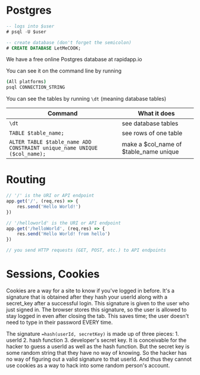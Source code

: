 
# Postgres
```SQL
-- logs into $user
# psql -U $user 

-- create database (don't forget the semicolon)
# CREATE DATABASE LetMeCOOK;
```

We have a free online Postgres database at rapidapp.io

You can see it on the command line by running
```cmd
(All platforms)
psql CONNECTION_STRING
```

You can see the tables by running `\dt` (meaning database tables)

| Command            | What it does          |
| ------------------ | --------------------- |
| `\dt`              | see database tables   |
| `TABLE $table_name;` | see rows of one table |
| `ALTER TABLE $table_name ADD CONSTRAINT unique_name UNIQUE ($col_name);` | make a $col_name of $table_name unique|


# Routing
```js
// '/' is the URI or API endpoint
app.get('/', (req,res) => {
    res.send('Hello World!')
})

// '/helloworld' is the URI or API endpoint
app.get('/helloWorld', (req,res) => {
    res.send('Hello World! from hello')
})

// you send HTTP requests (GET, POST, etc.) to API endpoints
```

# Sessions, Cookies
Cookies are a way for a site to know if you've logged in before. It's a signature that is obtained after they hash your userId along with a secret_key after a successful login. This signature is given to the user who just signed in. The browser stores this signature, so the user is allowed to stay logged in even after closing the tab. This saves time; the user doesn't need to type in their password EVERY time. 

The signature `=hash(userId, secretKey)` is made up of three pieces: 1. userId 2. hash function 3. developer's secret key. It is conceivable for the hacker to guess a userId as well as the hash function. But the secret key is some random string that they have no way of knowing. So the hacker has no way of figuring out a valid signature to that userId. And thus they cannot use cookies as a way to hack into some random person's account. 


